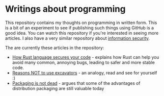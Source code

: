 # Writings about programming

This repository contains my thoughts on programming in written form.
This is a bit of an experiment to see if publishing such things using GitHub is a good idea.
You can watch this repository if you're interested in seeing more articles.
I also have a very similar repository about [information security](https://github.com/Kixunil/security_writings).

The are currently these articles in the repository:

* [How Rust language secures your code](how_rust_secures_your_code.md) - explains how Rust can help you avoid many common, annoying bugs, leading to safer and more stable code.
* [Reasons NOT to use excavators](excavators.md) - an analogy, read and see for yourself :)
* [Packaging is not dead](packaging_is_not_dead.md) - argues that some of the advantages of distribution packaging are still valuable today
